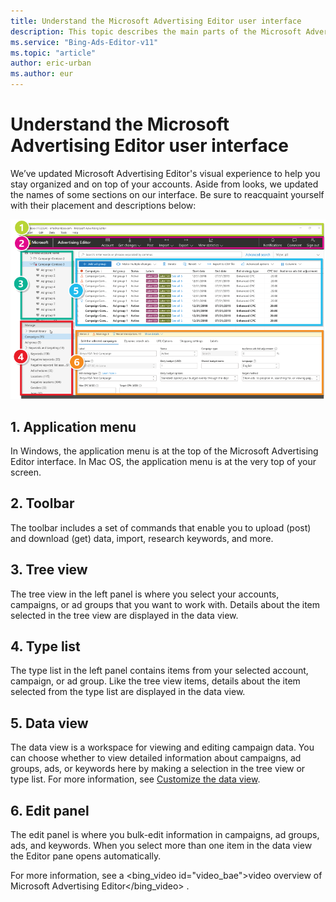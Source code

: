 ```yaml
---
title: Understand the Microsoft Advertising Editor user interface
description: This topic describes the main parts of the Microsoft Advertising Editor user interface.
ms.service: "Bing-Ads-Editor-v11"
ms.topic: "article"
author: eric-urban
ms.author: eur
---
```


# Understand the Microsoft Advertising Editor user interface

We’ve updated Microsoft Advertising Editor's visual experience to help you stay organized and on top of your accounts. Aside from looks, we updated the names of some sections on our interface. Be sure to reacquaint yourself with their placement and descriptions below:

![Microsoft Advertising Editor desktop](../images/BAE_ScreenCap_MapUpdated.gif)
## 1. Application menu
In Windows, the application menu is at the top of the Microsoft Advertising Editor interface. In Mac OS, the application menu is at the very top of your screen.
## 2. Toolbar
The toolbar includes a set of commands that enable you to upload (post) and download (get) data, import, research keywords, and more.
## 3. Tree view
The tree view in the left panel is where you select your accounts, campaigns, or ad groups that you want to work with. Details about the item selected in the tree view are displayed in the data view.
## 4. Type list
The type list in the left panel contains items from your selected account, campaign, or ad group. Like the tree view items, details about the item selected from the type list are displayed in the data view.
## 5. Data view
The data view is a workspace for viewing and editing campaign data. You can choose whether to view detailed information about campaigns, ad groups, ads, or keywords here by making a selection in the tree view or type list. For more information, see [Customize the data view](./hlp_BAE_PROC_CustomizeManagerPane.md).
## 6. Edit panel
The edit panel is where you bulk-edit information in campaigns, ad groups, ads, and keywords. When you select more than one item in the data view the Editor pane opens automatically.

For more information, see a
<bing_video id="video_bae">video overview of Microsoft Advertising Editor</bing_video>
.



